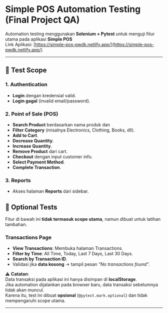 # Simple POS Automation Testing (Final Project QA)

Automation testing menggunakan **Selenium + Pytest** untuk menguji fitur utama pada aplikasi **Simple POS**  
Link Aplikasi: [https://simple-pos-pwdk.netlify.app/](https://simple-pos-pwdk.netlify.app/)

---

## 📌 Test Scope

### 1. **Authentication**

- **Login** dengan kredensial valid.
- **Login gagal** (invalid email/password).

### 2. **Point of Sale (POS)**

- **Search Product** berdasarkan nama produk dan
- **Filter Category** (misalnya Electronics, Clothing, Books, dll).
- **Add to Cart**.
- **Decrease Quantity**.
- **Increase Quantity**.
- **Remove Product** dari cart.
- **Checkout** dengan input customer info.
- **Select Payment Method**.
- **Complete Transaction**.

### 3. **Reports**

- Akses halaman **Reports** dari sidebar.

## 🧪 Optional Tests

Fitur di bawah ini **tidak termasuk scope utama**, namun dibuat untuk latihan tambahan.

### Transactions Page

- **View Transactions**: Membuka halaman Transactions.
- **Filter by Time**: All Time, Today, Last 7 Days, Last 30 Days.
- **Search by Transaction ID**.
- Validasi jika **data kosong** → tampil pesan *"No transactions found"*.

⚠ **Catatan**:  
Data transaksi pada aplikasi ini hanya disimpan di **localStorage**.  
Jika automation dijalankan pada browser baru, data transaksi sebelumnya tidak akan muncul.  
Karena itu, test ini dibuat **opsional** (`@pytest.mark.optional`) dan tidak mempengaruhi scope utama.

---
